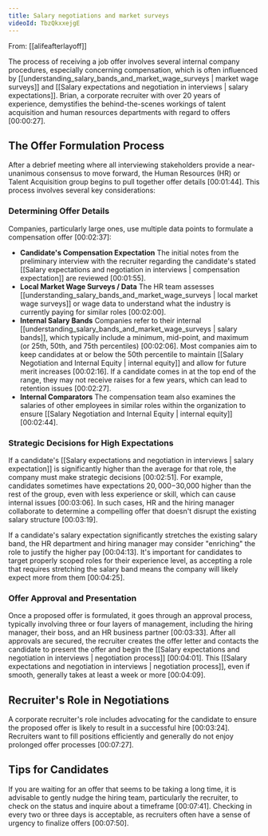 ```yaml
---
title: Salary negotiations and market surveys
videoId: TbzQkxxejgE
---
```


From: [[alifeafterlayoff]] <br/> 

The process of receiving a job offer involves several internal company procedures, especially concerning compensation, which is often influenced by [[understanding_salary_bands_and_market_wage_surveys | market wage surveys]] and [[Salary expectations and negotiation in interviews | salary expectations]]. Brian, a corporate recruiter with over 20 years of experience, demystifies the behind-the-scenes workings of talent acquisition and human resources departments with regard to offers <a class="yt-timestamp" data-t="00:00:27">[00:00:27]</a>.

## The Offer Formulation Process

After a debrief meeting where all interviewing stakeholders provide a near-unanimous consensus to move forward, the Human Resources (HR) or Talent Acquisition group begins to pull together offer details <a class="yt-timestamp" data-t="00:01:44">[00:01:44]</a>. This process involves several key considerations:

### Determining Offer Details

Companies, particularly large ones, use multiple data points to formulate a compensation offer <a class="yt-timestamp" data-t="00:02:37">[00:02:37]</a>:

*   **Candidate's Compensation Expectation** The initial notes from the preliminary interview with the recruiter regarding the candidate's stated [[Salary expectations and negotiation in interviews | compensation expectation]] are reviewed <a class="yt-timestamp" data-t="00:01:55">[00:01:55]</a>.
*   **Local Market Wage Surveys / Data** The HR team assesses [[understanding_salary_bands_and_market_wage_surveys | local market wage surveys]] or wage data to understand what the industry is currently paying for similar roles <a class="yt-timestamp" data-t="00:02:00">[00:02:00]</a>.
*   **Internal Salary Bands** Companies refer to their internal [[understanding_salary_bands_and_market_wage_surveys | salary bands]], which typically include a minimum, mid-point, and maximum (or 25th, 50th, and 75th percentiles) <a class="yt-timestamp" data-t="00:02:06">[00:02:06]</a>. Most companies aim to keep candidates at or below the 50th percentile to maintain [[Salary Negotiation and Internal Equity | internal equity]] and allow for future merit increases <a class="yt-timestamp" data-t="00:02:16">[00:02:16]</a>. If a candidate comes in at the top end of the range, they may not receive raises for a few years, which can lead to retention issues <a class="yt-timestamp" data-t="00:02:27">[00:02:27]</a>.
*   **Internal Comparators** The compensation team also examines the salaries of other employees in similar roles within the organization to ensure [[Salary Negotiation and Internal Equity | internal equity]] <a class="yt-timestamp" data-t="00:02:44">[00:02:44]</a>.

### Strategic Decisions for High Expectations

If a candidate's [[Salary expectations and negotiation in interviews | salary expectation]] is significantly higher than the average for that role, the company must make strategic decisions <a class="yt-timestamp" data-t="00:02:51">[00:02:51]</a>. For example, candidates sometimes have expectations $20,000-$30,000 higher than the rest of the group, even with less experience or skill, which can cause internal issues <a class="yt-timestamp" data-t="00:03:06">[00:03:06]</a>. In such cases, HR and the hiring manager collaborate to determine a compelling offer that doesn't disrupt the existing salary structure <a class="yt-timestamp" data-t="00:03:19">[00:03:19]</a>.

If a candidate's salary expectation significantly stretches the existing salary band, the HR department and hiring manager may consider "enriching" the role to justify the higher pay <a class="yt-timestamp" data-t="00:04:13">[00:04:13]</a>. It's important for candidates to target properly scoped roles for their experience level, as accepting a role that requires stretching the salary band means the company will likely expect more from them <a class="yt-timestamp" data-t="00:04:25">[00:04:25]</a>.

### Offer Approval and Presentation

Once a proposed offer is formulated, it goes through an approval process, typically involving three or four layers of management, including the hiring manager, their boss, and an HR business partner <a class="yt-timestamp" data-t="00:03:33">[00:03:33]</a>. After all approvals are secured, the recruiter creates the offer letter and contacts the candidate to present the offer and begin the [[Salary expectations and negotiation in interviews | negotiation process]] <a class="yt-timestamp" data-t="00:04:01">[00:04:01]</a>. This [[Salary expectations and negotiation in interviews | negotiation process]], even if smooth, generally takes at least a week or more <a class="yt-timestamp" data-t="00:04:09">[00:04:09]</a>.

## Recruiter's Role in Negotiations

A corporate recruiter's role includes advocating for the candidate to ensure the proposed offer is likely to result in a successful hire <a class="yt-timestamp" data-t="00:03:24">[00:03:24]</a>. Recruiters want to fill positions efficiently and generally do not enjoy prolonged offer processes <a class="yt-timestamp" data-t="00:07:27">[00:07:27]</a>.

## Tips for Candidates

If you are waiting for an offer that seems to be taking a long time, it is advisable to gently nudge the hiring team, particularly the recruiter, to check on the status and inquire about a timeframe <a class="yt-timestamp" data-t="00:07:41">[00:07:41]</a>. Checking in every two or three days is acceptable, as recruiters often have a sense of urgency to finalize offers <a class="yt-timestamp" data-t="00:07:50">[00:07:50]</a>.